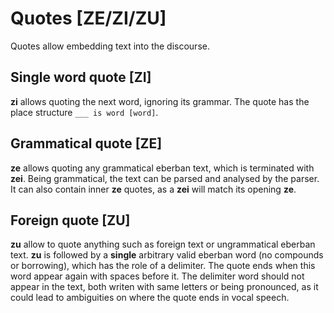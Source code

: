 # Quotes [ZE/ZI/ZU]

Quotes allow embedding text into the discourse.

## Single word quote [ZI]

**zi** allows quoting the next word, ignoring its grammar. The quote has the
place structure `___ is word [word]`.

## Grammatical quote [ZE]

**ze** allows quoting any grammatical eberban text, which is terminated with
**zei**. Being grammatical, the text can be parsed and analysed by the parser. It
can also contain inner **ze** quotes, as a **zei** will match its opening
**ze**.

## Foreign quote [ZU]

**zu** allow to quote anything such as foreign text or ungrammatical eberban
text. **zu** is followed by a **single** arbitrary valid eberban word (no
compounds or borrowing), which has the role of a delimiter. The quote ends when
this word appear again with spaces before it. The delimiter word should not
appear in the text, both writen with same letters or being pronounced, as it
could lead to ambiguities on where the quote ends in vocal speech.
